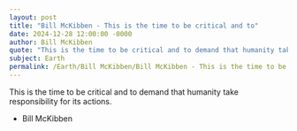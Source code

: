 ```yaml
---
layout: post
title: "Bill McKibben - This is the time to be critical and to"
date: 2024-12-28 12:00:00 -0000
author: Bill McKibben
quote: "This is the time to be critical and to demand that humanity take responsibility for its actions."
subject: Earth
permalink: /Earth/Bill McKibben/Bill McKibben - This is the time to be critical and to
---
```


This is the time to be critical and to demand that humanity take responsibility for its actions.

- Bill McKibben
